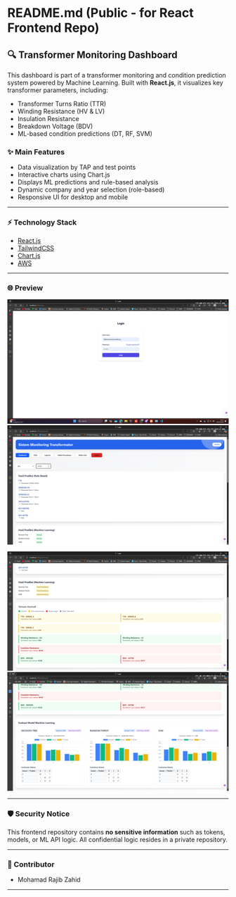 # README.md (Public - for React Frontend Repo)

## 🔍 Transformer Monitoring Dashboard

This dashboard is part of a transformer monitoring and condition prediction system powered by Machine Learning. Built with **React.js**, it visualizes key transformer parameters, including:

* Transformer Turns Ratio (TTR)
* Winding Resistance (HV & LV)
* Insulation Resistance
* Breakdown Voltage (BDV)
* ML-based condition predictions (DT, RF, SVM)

### ✨ Main Features

* Data visualization by TAP and test points
* Interactive charts using Chart.js
* Displays ML predictions and rule-based analysis
* Dynamic company and year selection (role-based)
* Responsive UI for desktop and mobile

---

### ⚡ Technology Stack

* [React.js](https://reactjs.org/)
* [TailwindCSS](https://tailwindcss.com/)
* [Chart.js](https://www.chartjs.org/)
* [AWS](https://aws.amazon.com)

---

### 🌐 Preview

![Login Preview](./Preview-login.png)
![Dashboard1 Preview](./Preview-dashboard1.png)
![Dashboard2 Preview](./Preview-dashboard2.png)
![Dashboard3 Preview](./previewd.png)

---

### 🛡️ Security Notice

This frontend repository contains **no sensitive information** such as tokens, models, or ML API logic. All confidential logic resides in a private repository.

---

### 🌟 Contributor

* Mohamad Rajib Zahid

---

